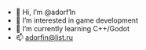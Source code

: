 - 👋 Hi, I’m @adorf1n
- 👀 I’m interested in game development
- 🌱 I’m currently learning C++/Godot
- 📫 adorfin@list.ru

<!---
adorf1n/adorf1n is a ✨ special ✨ repository because its `README.md` (this file) appears on your GitHub profile.
You can click the Preview link to take a look at your changes.
--->
